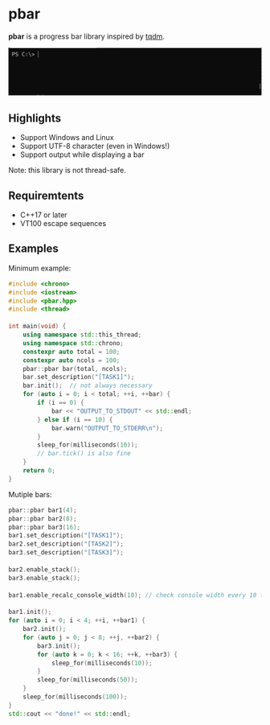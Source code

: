 # pbar
**pbar** is a progress bar library inspired by [tqdm](https://github.com/tqdm/tqdm).

![demo](https://raw.githubusercontent.com/estshorter/pbar/videos/example1.gif)

## Highlights
- Support Windows and Linux
- Support UTF-8 character (even in Windows!)
- Support output while displaying a bar

Note: this library is not thread-safe.

## Requiremtents
- C++17 or later
- VT100 escape sequences

## Examples
Minimum example:
```cpp
#include <chrono>
#include <iostream>
#include <pbar.hpp>
#include <thread>

int main(void) {
	using namespace std::this_thread;
	using namespace std::chrono;
	constexpr auto total = 100;
	constexpr auto ncols = 100;
	pbar::pbar bar(total, ncols);
	bar.set_description("[TASK1]");
	bar.init();	 // not always necessary
	for (auto i = 0; i < total; ++i, ++bar) {
		if (i == 0) {
			bar << "OUTPUT_TO_STDOUT" << std::endl;
		} else if (i == 10) {
			bar.warn("OUTPUT_TO_STDERR\n");
		}
		sleep_for(milliseconds(10));
		// bar.tick() is also fine
	}
	return 0;
}
```

Mutiple bars:
```cpp
pbar::pbar bar1(4);
pbar::pbar bar2(8);
pbar::pbar bar3(16);
bar1.set_description("[TASK1]");
bar2.set_description("[TASK2]");
bar3.set_description("[TASK3]");

bar2.enable_stack();
bar3.enable_stack();

bar1.enable_recalc_console_width(10); // check console width every 10 ticks

bar1.init();
for (auto i = 0; i < 4; ++i, ++bar1) {
	bar2.init();
	for (auto j = 0; j < 8; ++j, ++bar2) {
		bar3.init();
		for (auto k = 0; k < 16; ++k, ++bar3) {
			sleep_for(milliseconds(10));
		}
		sleep_for(milliseconds(50));
	}
	sleep_for(milliseconds(100));
}
std::cout << "done!" << std::endl;
```
